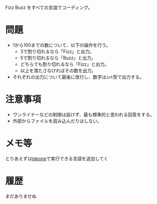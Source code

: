 Fizz Buzz をすべての言語でコーディング。


# 問題
- 1から100までの数について、以下の操作を行う。
  - 3で割り切れるなら「Fizz」と出力。
  - 5で割り切れるなら「Buzz」と出力。
  - どちらでも割り切れるなら「Fizz」と出力。
  - 以上を満たさなければその数を出力。
- それぞれの出力について最後に改行し、数字は`int`型で出力する。


# 注意事項
- ワンライナーなどの制限は設けず、最も標準的と思われる回答をする。
- 外部からファイルを読み込んだりはしない。


# メモ等
とりあえずは[ideone](ideone.com)で実行できる言語を追加してく

# 履歴
まだありませぬ
